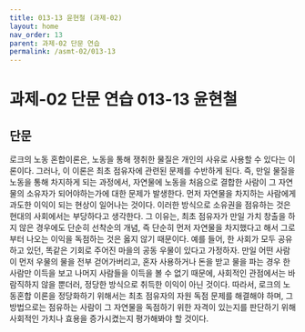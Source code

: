 ```yaml
---
title: 013-13 윤현철 (과제-02)
layout: home
nav_order: 13
parent: 과제-02 단문 연습
permalink: /asmt-02/013-13
---
```


# 과제-02 단문 연습 013-13 윤현철 

## 단문

로크의 노동 혼합이론은, 노동을 통해 쟁취한 물질은 개인의 사유로 사용할 수 있다는 이론이다. 그러나, 이 이론은 최초 점유자에 관련된 문제를 수반하게 된다. 즉, 만일 물질을 노동을 통해 차지하게 되는 과정에서, 자연물에 노동을 처음으로 결합한 사람이 그 자연물의 소유자가 되어야하는가에 대한 문제가 발생한다.
먼저 자연물을 차지하는 사람에게 과도한 이익이 되는 현상이 일어나는 것이다. 이러한 방식으로 소유권을 점유하는 것은 현대의 사회에서는 부당하다고 생각한다. 그 이유는, 최초 점유자가 만일 가치 창출을 하지 않은 경우에도 단순히 선착순의 개념, 즉 단순히 먼저 자연물을 차지했다고 해서 그로부터 나오는 이익을 독점하는 것은 옳지 않기 때문이다. 예를 들어, 한 사회가 모두 공유하고 있던, 똑같은 기회로 주어진 마을의 공동 우물이 있다고 가정하자. 만일 어떤 사람이 먼저 우물의 물을 전부 걷어가버리고, 혼자 사용하거나 돈을 받고 물을 파는 경우 한 사람만 이득을 보고 나머지 사람들을 이득을 볼 수 없기 때문에, 사회적인 관점에서는 바람직하지 않을 뿐더러, 정당한 방식으로 취득한 이익이 아닌 것이다. 따라서, 로크의 노동혼합 이론을 정당화하기 위해서는 최초 점유자의 자원 독점 문제를 해결해야 하며, 그 방법으로는 점유하는 사람이 그 자연물을 독점하기 위한 자격이 있는지를 판단하기 위해 사회적인 가치나 효용을 증가시켰는지 평가해봐야 할 것이다.